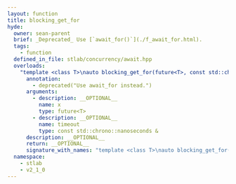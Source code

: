 ```yaml
---
layout: function
title: blocking_get_for
hyde:
  owner: sean-parent
  brief: _Deprecated_ Use [`await_for()`](./f_await_for.html).
  tags:
    - function
  defined_in_file: stlab/concurrency/await.hpp
  overloads:
    "template <class T>\nauto blocking_get_for(future<T>, const std::chrono::nanoseconds &) -> future<T>":
      annotation:
        - deprecated("Use await_for instead.")
      arguments:
        - description: __OPTIONAL__
          name: x
          type: future<T>
        - description: __OPTIONAL__
          name: timeout
          type: const std::chrono::nanoseconds &
      description: __OPTIONAL__
      return: __OPTIONAL__
      signature_with_names: "template <class T>\nauto blocking_get_for(future<T> x, const std::chrono::nanoseconds & timeout) -> future<T>"
  namespace:
    - stlab
    - v2_1_0
---
```

